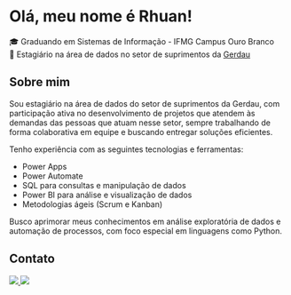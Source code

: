 # Olá, meu nome é Rhuan!

🎓 Graduando em Sistemas de Informação - IFMG Campus Ouro Branco <br>
💼 Estagiário na área de dados no setor de suprimentos da [Gerdau](https://www.gerdau.com/)

## Sobre mim

Sou estagiário na área de dados do setor de suprimentos da Gerdau, com participação ativa no desenvolvimento de projetos que atendem às demandas das pessoas que atuam nesse setor, sempre trabalhando de forma colaborativa em equipe e buscando entregar soluções eficientes.

Tenho experiência com as seguintes tecnologias e ferramentas:

- Power Apps  
- Power Automate  
- SQL para consultas e manipulação de dados  
- Power BI para análise e visualização de dados  
- Metodologias ágeis (Scrum e Kanban)  

Busco aprimorar meus conhecimentos em análise exploratória de dados e automação de processos, com foco especial em linguagens como Python.

## Contato

<div>
  <a href="https://instagram.com/rhuan_az" target="_blank">
    <img src="https://img.shields.io/badge/-Instagram-%23E4405F?style=for-the-badge&logo=instagram&logoColor=white">
  </a>
  <a href="https://www.linkedin.com/in/rhuanazevedo/" target="_blank">
    <img src="https://img.shields.io/badge/-LinkedIn-%230077B5?style=for-the-badge&logo=linkedin&logoColor=white">
  </a>
</div>
